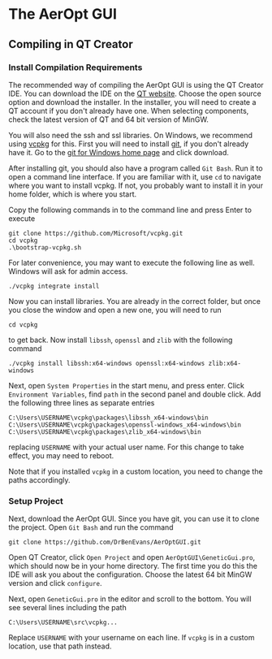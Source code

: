 # The AerOpt GUI

## Compiling in QT Creator

### Install Compilation Requirements

The recommended way of compiling the AerOpt GUI is using the QT Creator IDE.
You can download the IDE on the [QT website](https://www.qt.io/download).
Choose the open source option and download the installer.
In the installer, you will need to create a QT account if you don't already have one.
When selecting components, check the latest version of QT and 64 bit version of MinGW.

You will also need the ssh and ssl libraries.
On Windows, we recommend using [vcpkg](https://github.com/microsoft/vcpkg) for this.
First you will need to install [git](https://gitforwindows.org/), if you don't already have it.
Go to the [git for Windows home page](https://gitforwindows.org/) and click download.

After installing git, you should also have a program called `Git Bash`.
Run it to open a command line interface. If you are familiar with it, use `cd`
to navigate where you want to install vcpkg.
If not, you probably want to install it in your home folder, which is where you start.

Copy the following commands in to the command line and press Enter to execute
```
git clone https://github.com/Microsoft/vcpkg.git
cd vcpkg
.\bootstrap-vcpkg.sh
```
For later convenience, you may want to execute the following line as well.
Windows will ask for admin access.
```
./vcpkg integrate install
```

Now you can install libraries. You are already in the correct folder, but once you
close the window and open a new one, you will need to run
```
cd vcpkg
```
to get back.
Now install `libssh`, `openssl` and `zlib` with the following command
```
./vcpkg install libssh:x64-windows openssl:x64-windows zlib:x64-windows
```

Next, open `System Properties` in the start menu, and press enter.
Click `Environment Variables`, find `path` in the second panel and double click.
Add the following three lines as separate entries
```
C:\Users\USERNAME\vcpkg\packages\libssh_x64-windows\bin
C:\Users\USERNAME\vcpkg\packages\openssl-windows_x64-windows\bin
C:\Users\USERNAME\vcpkg\packages\zlib_x64-windows\bin
```
replacing `USERNAME` with your actual user name. For this change to take effect, you may need to reboot.

Note that if you installed `vcpkg` in a custom location, you need to change the paths accordingly.

### Setup Project

Next, download the AerOpt GUI. Since you have git, you can use it to clone the project. Open `Git Bash` and run the command
```
git clone https://github.com/DrBenEvans/AerOptGUI.git
```

Open QT Creator, click `Open Project` and open `AerOptGUI\GeneticGui.pro`, which should now be in your home directory.
The first time you do this the IDE will ask you about the configuration.
Choose the latest 64 bit MinGW version and click `configure`.

Next, open `GeneticGui.pro` in the editor and scroll to the bottom.
You will see several lines including the path
```
C:\Users\USERNAME\src\vcpkg...
```
Replace `USERNAME` with your username on each line. If `vcpkg` is in a custom location, use that path instead.
